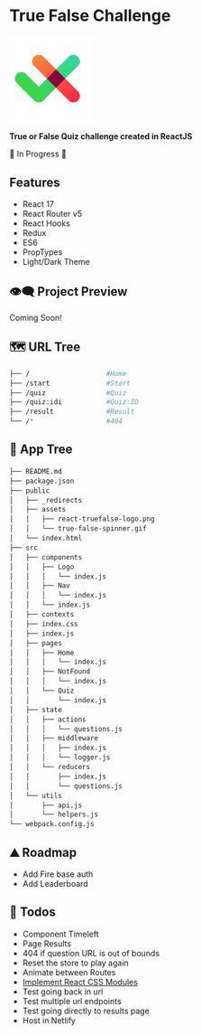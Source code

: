 # True False Challenge

<img src="https://raw.githubusercontent.com/moisestech/react-true-false/main/public/assets/react-truefalse-logo.png" width="150px"/>

**True or False Quiz challenge created in ReactJS**

🚧 In Progress 🚧

## Features

- React 17
- React Router v5
- React Hooks
- Redux
- ES6
- PropTypes
- Light/Dark Theme

## 👁️‍🗨️ Project Preview

Coming Soon!

## 🗺 URL Tree

```bash
├── /                   #Home
├── /start              #Start
├── /quiz               #Quiz
├── /quiz:idi           #Quiz:ID
├── /result             #Result
└── /*                  #404
```

## 🌿 App Tree

```bash
├── README.md
├── package.json
├── public
│   ├── _redirects
│   ├── assets
│   │   ├── react-truefalse-logo.png
│   │   └── true-false-spinner.gif
│   └── index.html
├── src
│   ├── components
│   │   ├── Logo
│   │   │   └── index.js
│   │   ├── Nav
│   │   │   └── index.js
│   │   └── index.js
│   ├── contexts
│   ├── index.css
│   ├── index.js
│   ├── pages
│   │   ├── Home
│   │   │   └── index.js
│   │   ├── NotFound
│   │   │   └── index.js
│   │   └── Quiz
│   │       └── index.js
│   ├── state
│   │   ├── actions
│   │   │   └── questions.js
│   │   ├── middleware
│   │   │   ├── index.js
│   │   │   └── logger.js
│   │   └── reducers
│   │       ├── index.js
│   │       └── questions.js
│   └── utils
│       ├── api.js
│       └── helpers.js
└── webpack.config.js
```

## ⛰️ Roadmap

- Add Fire base auth
- Add Leaderboard

## 📝 Todos

- Component Timeleft
- Page Results
- 404 if question URL is out of bounds
- Reset the store to play again
- Animate between Routes
- [Implement React CSS Modules](https://github.com/gajus/babel-plugin-react-css-modules)
- Test going back in url
- Test multiple url endpoints
- Test going directly to results page
- Host in Netlify
